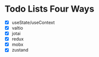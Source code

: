 Todo Lists Four Ways
====================

- [X] useState/useContext
- [X] valtio
- [X] jotai
- [X] redux
- [X] mobx
- [X] zustand

